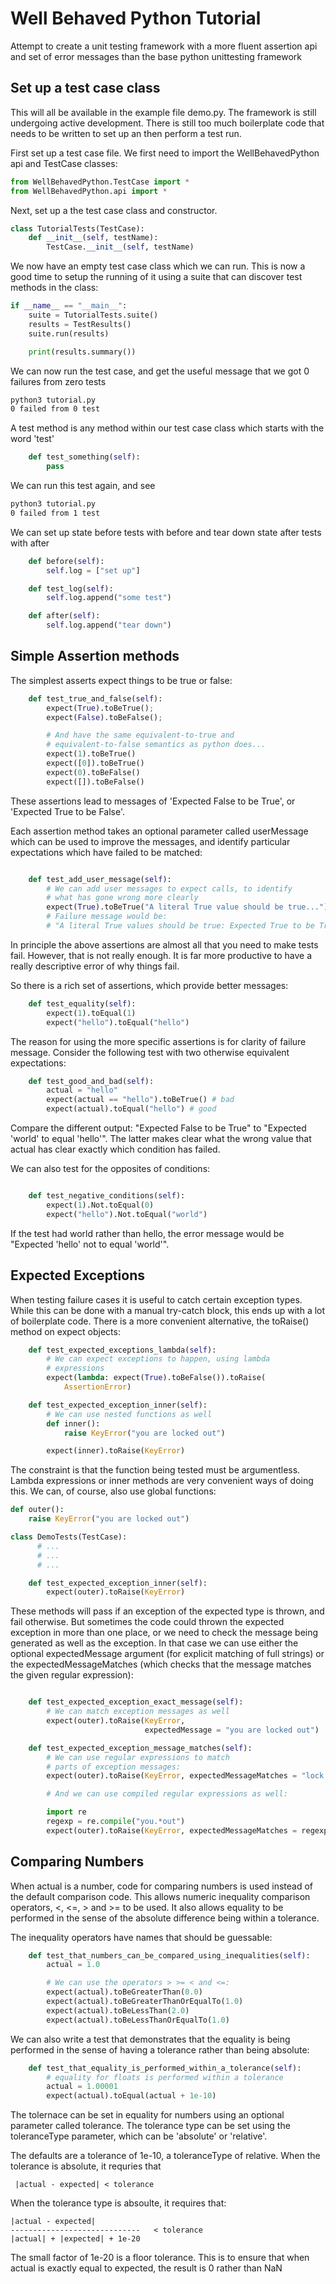 Well Behaved Python Tutorial
============================

Attempt to create a unit testing framework with a more fluent assertion api and set of error messages than the base python unittesting framework

Set up a test case class
------------------------

This will all be available in the example file demo.py. The framework is still undergoing active development. There is still too much boilerplate code that needs to be written to set up an then perform a test run.

First set up a test case file. We first need to import the WellBehavedPython api and TestCase classes:

~~~~~ python
from WellBehavedPython.TestCase import *
from WellBehavedPython.api import *
~~~~~

Next, set up a the test case class and constructor.

~~~~~ python
class TutorialTests(TestCase):
    def __init__(self, testName):
        TestCase.__init__(self, testName)
~~~~~

We now have an empty test case class which we can run. This is now a good time to setup the running of it using
a suite that can discover test methods in the class:

~~~~~ python
if __name__ == "__main__":
    suite = TutorialTests.suite()
    results = TestResults()
    suite.run(results)

    print(results.summary())
~~~~~

We can now run the test case, and get the useful message that we got 0 failures from zero tests
~~~~~ bash
python3 tutorial.py
0 failed from 0 test
~~~~~

A test method is any method within our test case class which starts with the word 'test'

~~~~~ python
    def test_something(self):
        pass
~~~~~

We can run this test again, and see
~~~~~ bash
python3 tutorial.py
0 failed from 1 test
~~~~~

We can set up state before tests with before and tear down state after tests with after

~~~~~ python
    def before(self):
        self.log = ["set up"]

    def test_log(self):
        self.log.append("some test")

    def after(self):
        self.log.append("tear down")	
~~~~~

Simple Assertion methods
--------------------------

The simplest asserts expect things to be true or false:

~~~~~ python
    def test_true_and_false(self):        
        expect(True).toBeTrue();
        expect(False).toBeFalse();

        # And have the same equivalent-to-true and
        # equivalent-to-false semantics as python does...
        expect(1).toBeTrue()
        expect([0]).toBeTrue()
        expect(0).toBeFalse()
        expect([]).toBeFalse()
~~~~~

These assertions lead to messages of 'Expected False to be True', or
'Expected True to be False'.

Each assertion method takes an optional parameter called userMessage
which can be used to improve the messages, and identify particular
expectations which have failed to be matched:

~~~~~ python 

    def test_add_user_message(self):
        # We can add user messages to expect calls, to identify
        # what has gone wrong more clearly
        expect(True).toBeTrue("A literal True value should be true...")
        # Failure message would be:
        # "A literal True values should be true: Expected True to be True"
~~~~~

In principle the above assertions are almost all that you need to
make tests fail. However, that is not really enough. It is far more
productive to have a really descriptive error of why things fail.

So there is a rich set of assertions, which provide better messages:

~~~~~ python
    def test_equality(self):
        expect(1).toEqual(1)
        expect("hello").toEqual("hello")
~~~~~

The reason for using the more specific assertions is for clarity of
failure message. Consider the following test with two otherwise
equivalent expectations:

~~~~~ python
    def test_good_and_bad(self):
        actual = "hello"
        expect(actual == "hello").toBeTrue() # bad
        expect(actual).toEqual("hello") # good 
~~~~~

Compare the different output: "Expected False to be True" to
"Expected 'world' to equal 'hello'". The latter makes clear what the
wrong value that actual has 
clear exactly which condition has failed.

We can also test for the opposites of conditions:

~~~~~ python

    def test_negative_conditions(self):
        expect(1).Not.toEqual(0)
        expect("hello").Not.toEqual("world")

~~~~~

If the test had world rather than hello, the error message would be
"Expected 'hello' not to equal 'world'".

Expected Exceptions
-------------------

When testing failure cases it is useful to catch certain exception types.
While this can be done with a manual try-catch block, this ends up
with a lot of boilerplate code. There is a more convenient alternative,
the toRaise() method on expect objects:

~~~~~ python
    def test_expected_exceptions_lambda(self):
        # We can expect exceptions to happen, using lambda
        # expressions
        expect(lambda: expect(True).toBeFalse()).toRaise(
            AssertionError)

    def test_expected_exception_inner(self):
        # We can use nested functions as well
        def inner():
            raise KeyError("you are locked out")

        expect(inner).toRaise(KeyError)

~~~~~

The constraint is that the function being tested must be argumentless.
Lambda expressions or inner methods are very convenient ways of doing this.
We can, of course, also use global functions:

~~~~~ python
def outer():
    raise KeyError("you are locked out")

class DemoTests(TestCase):
      # ...
      # ...
      # ...

    def test_expected_exception_inner(self):
        expect(outer).toRaise(KeyError)

~~~~~

These methods will pass if an exception of the expected type is thrown,
and fail otherwise. But sometimes the code could thrown the expected exception in more than one place, or we need to check the message being generated as well as the exception. In that case we can use either the optional expectedMessage argument (for explicit matching of full strings) or the expectedMessageMatches (which checks that the message matches the given regular expression):

~~~~~ python

    def test_expected_exception_exact_message(self):
        # We can match exception messages as well
        expect(outer).toRaise(KeyError, 
                              expectedMessage = "you are locked out")

    def test_expected_exception_message_matches(self):
        # We can use regular expressions to match
        # parts of exception messages:
        expect(outer).toRaise(KeyError, expectedMessageMatches = "lock.d")

        # And we can use compiled regular expressions as well:

        import re
        regexp = re.compile("you.*out")
        expect(outer).toRaise(KeyError, expectedMessageMatches = regexp)

~~~~~ 

Comparing Numbers
-----------------

When actual is a number, code for comparing numbers is used instead of the default
comparison code. This allows numeric inequality comparison operators, <, <=, > and >=
to be used. It also allows equality to be performed in the sense of the absolute
difference being within a tolerance.

The inequality operators have names that should be guessable:

~~~~~ python
    def test_that_numbers_can_be_compared_using_inequalities(self):
        actual = 1.0

        # We can use the operators > >= < and <=:
        expect(actual).toBeGreaterThan(0.0)
        expect(actual).toBeGreaterThanOrEqualTo(1.0)
        expect(actual).toBeLessThan(2.0)
        expect(actual).toBeLessThanOrEqualTo(1.0)
~~~~~

We can also write a test that demonstrates that the equality is being
performed in the sense of having a tolerance rather than being absolute:

~~~~~ python
    def test_that_equality_is_performed_within_a_tolerance(self):
        # equality for floats is performed within a tolerance
        actual = 1.00001
        expect(actual).toEqual(actual + 1e-10)
~~~~~

The tolernace can be set in equality for numbers using an optional
parameter called tolerance. The tolerance type can be set using the
toleranceType parameter, which can be 'absolute' or 'relative'.

The defaults are a tolerance of 1e-10, a toleranceType of relative.
When the tolerance is absolute, it requries that

~~~~~ 
 |actual - expected| < tolerance
~~~~~

When the tolerance type is absoulte, it requires that:

~~~~~ 
|actual - expected|
-----------------------------   < tolerance
|actual| + |expected| + 1e-20
~~~~~ 

The small factor of 1e-20 is a floor tolerance. This is to ensure that
when actual is exactly equal to expected, the result is 0 rather than NaN